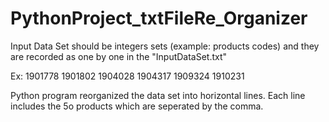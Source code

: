 # PythonProject_txtFileRe_Organizer

Input Data Set should be integers sets (example: products codes) and they are recorded as one by one in the "InputDataSet.txt"

Ex:
1901778
1901802
1904028
1904317
1909324
1910231

Python program reorganized the data set into horizontal lines. Each line includes the 5o products which are seperated by the comma.
